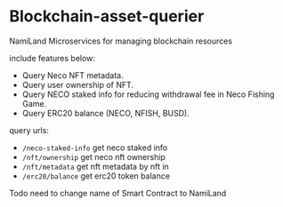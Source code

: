 # Blockchain-asset-querier

NamiLand Microservices for managing blockchain resources

include features below:

* Query Neco NFT metadata.
* Query user ownership of NFT.
* Query NECO staked info for reducing withdrawal fee in Neco Fishing Game.
* Query ERC20 balance (NECO, NFISH, BUSD).

query urls:

* ``/neco-staked-info`` get neco staked info
* ``/nft/ownership`` get neco nft ownership
* ``/nft/metadata`` get nft metadata by nft in
* ``/erc20/balance`` get erc20 token balance

Todo
need to change name of Smart Contract to NamiLand
